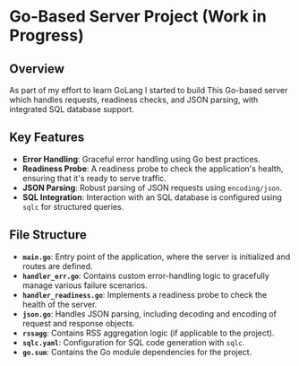 # Go-Based Server Project (Work in Progress)

## Overview
As part of my effort to learn GoLang I started to build This Go-based server which handles requests, 
readiness checks, and JSON parsing, with integrated SQL database support.

## Key Features
- **Error Handling**: Graceful error handling using Go best practices.
- **Readiness Probe**: A readiness probe to check the application's health, ensuring that it's ready to serve traffic.
- **JSON Parsing**: Robust parsing of JSON requests using `encoding/json`.
- **SQL Integration**: Interaction with an SQL database is configured using `sqlc` for structured queries.

## File Structure
- **`main.go`**: Entry point of the application, where the server is initialized and routes are defined.
- **`handler_err.go`**: Contains custom error-handling logic to gracefully manage various failure scenarios.
- **`handler_readiness.go`**: Implements a readiness probe to check the health of the server.
- **`json.go`**: Handles JSON parsing, including decoding and encoding of request and response objects.
- **`rssagg`**: Contains RSS aggregation logic (if applicable to the project).
- **`sqlc.yaml`**: Configuration for SQL code generation with `sqlc`.
- **`go.sum`**: Contains the Go module dependencies for the project.
